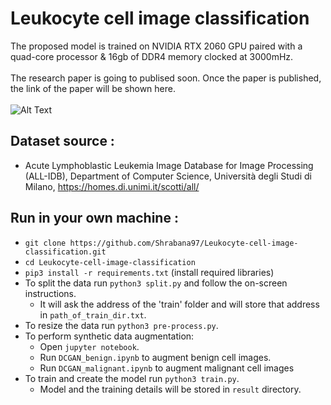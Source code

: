 # Leukocyte cell image classification

The proposed model is trained on NVIDIA RTX 2060 GPU paired with a quad-core processor \& 16gb of DDR4 memory clocked at 3000mHz.
\
\
The research paper is going to publised soon. Once the paper is published, the link of the paper will be shown here.
\
\
![Alt Text](images/compare.png)

## Dataset source : 
* Acute Lymphoblastic Leukemia Image Database for Image Processing (ALL-IDB), Department of Computer Science, Università degli Studi di Milano, https://homes.di.unimi.it/scotti/all/

## Run in your own machine :
* `git clone https://github.com/Shrabana97/Leukocyte-cell-image-classification.git`
* `cd Leukocyte-cell-image-classification`
* `pip3 install -r requirements.txt` (install required libraries)
* To split the data run `python3 split.py` and follow the on-screen instructions.
    *   It will ask the address of the 'train' folder and will store that address in `path_of_train_dir.txt`. 
* To resize the data run `python3 pre-process.py`.
* To perform synthetic data augmentation:
    * Open `jupyter notebook`.
    * Run `DCGAN_benign.ipynb` to augment benign cell images.
    * Run `DCGAN_malignant.ipynb` to augment malignant cell images
* To train and create the model run `python3 train.py`.
    * Model and the training details will be stored in `result` directory.